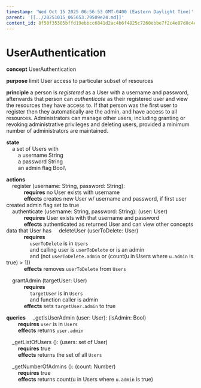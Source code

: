 ```yaml
---
timestamp: 'Wed Oct 15 2025 06:56:53 GMT-0400 (Eastern Daylight Time)'
parent: '[[../20251015_065653.79509e24.md]]'
content_id: 8f50f35305bffd19ebbcc6841d2ac4b6f4825c7260ebbe7f2c4e87d8c4c0be62
---
```


# UserAuthentication

**concept** UserAuthentication

**purpose** limit User access to particular subset of resources

**principle** a person is *registered* as a User with a username and password, afterwards that person can *authenticate* as their registered user and view the resources they have access to. If that person was the first user to register then they automatically are the admin, and have access to all resources. Administrators can manage other users, including granting or revoking administrative privileges and deleting users, provided a minimum number of administrators are maintained.

**state**\
    a set of Users with\
        a username String\
        a password String\
        an admin flag Bool\\

**actions**\
    register (username: String, password: String):\
            **requires** no User exists with username\
            **effects** creates new User w/ username and password, if first user created admin flag set to true\
    authenticate (username: String, password: String): (user: User)\
            **requires** User exists with that username and password\
            **effects** authenticated as returned User and can view other concepts data that User has
    deleteUser (userToDelete: User)\
            **requires**\
                `userToDelete` is in `Users`\
                and calling user is `userToDelete` or is an admin\
                and (not `userToDelete.admin` or (count(u in Users where `u.admin` is true) > 1))\
            **effects** removes `userToDelete` from `Users`

    grantAdmin (targetUser: User)\
            **requires**\
                `targetUser` is in `Users`\
                and function caller is admin\
            **effects** sets `targetUser.admin` to true

**queries**
    \_getIsUserAdmin (user: User): (isAdmin: Bool)\
        **requires** `user` is in `Users`\
        **effects** returns `user.admin`

    \_getListOfUsers (): (users: set of User)\
        **requires** true\
        **effects** returns the set of all `Users`

    \_getNumberOfAdmins (): (count: Number)\
        **requires** true\
        **effects** returns count(u in Users where `u.admin` is true)

